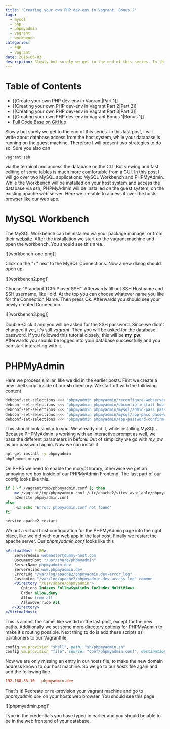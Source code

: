 ```yaml
---
title: 'Creating your own PHP dev-env in Vagrant: Bonus 2'
tags:
  - mysql
  - php
  - phpmyadmin
  - vagrant
  - workbench
categories:
  - PHP
  - Vagrant
date: 2016-06-03
description: Slowly but surely we get to the end of this series. In this last post, I will write about database access from the host system, while your database is running on the guest machine. Therefore I will present two strategies to do so. Sure you also can
---
```


# Table of Contents 

* [[Create your own PHP dev-env in Vagrant|Part 1]]
* [[Creating your own PHP dev-env in Vagrant Part 2|Part 2]]
* [[Creating your own PHP dev-env in Vagrant Part 3|Part 3]]
* [[Creating your own PHP dev-env in Vagrant Bonus 1|Bonus 1]]
* [Full Code Base on GitHub](https://github.com/snowiow/vagrant-template)

Slowly but surely we get to the end of this series. In this last post, I will
write about database access from the host system, while your database is
running on the guest machine. Therefore I will present two strategies to do so.
Sure you also can

```
vagrant ssh
```

via the terminal and access the database on the CLI. But viewing and fast
editing of some tables is much more comfortable from a GUI. In this post I will
go over two MySQL applications: MySQL Workbench and PHPMyAdmin. While the
Workbench will be installed on your host system and access the database via
ssh, PHPMyAdmin will be installed on the guest system, on the existing apache
web server. Here we are able to access it over the hosts browser like our web
app.

# MySQL Workbench
The MySQL Workbench can be installed via your package manager
or from their [website](https://dev.mysql.com/downloads/workbench/). After the
installation we start up the vagrant machine and open the workbench. You should
see this area.

![[workbench-one.png]]

Click on the "+" next to the MySQL Connections. Now a new dialog should open up.

![[workbench2.png]]

Choose "Standard TCP/IP over SSH". Afterwards fill out SSH Hostname and SSH
username, like I did. At the top you can choose whatever name you like for the
Connection Name. Then press Ok. Afterwards you should see your newly created
Connection. 

![[workbench3.png]]

Double-Click it and you will be asked for the SSH password. Since we didn't
changed it yet, it's still _vagrant_. Then you will be asked for the database
password. If you followed this tutorial closely, this will be __my_pw__.
Afterwards you should be logged into your database successfully and you can
start interacting with it. 

# PHPMyAdmin
Here we process similar, like we did in the earlier posts. First
we create a new shell script inside of our __sh__ directory. We start off with
the following content

``` bash
debconf-set-selections <<< "phpmyadmin phpmyadmin/reconfigure-webserver multiselect apache2"
debconf-set-selections <<< "phpmyadmin phpmyadmin/dbconfig-install boolean true"
debconf-set-selections <<< "phpmyadmin phpmyadmin/mysql/admin-pass password my_pw" 
debconf-set-selections <<< "phpmyadmin phpmyadmin/mysql/app-pass password my_pw"
debconf-set-selections <<< "phpmyadmin phpmyadmin/app-password-confirm password my_pw"
```

This should look similar to you. We already did it, while installing MySQL.
Because PHPMyAdmin is working with an interactive prompt as well, we pass the
different parameters in before. Out of simplicity we go with _my_pw_ as our
password again. Now we can install it

``` bash
apt-get install -y phpmyadmin
php5enmod mcrypt
```

On PHP5 we need to enable the mcrypt library, otherwise we get an annoying red
box inside of our PHPMyAdmin Frontend. The last part of our config looks like
this.

``` bash
if [ -f /vagrant/tmp/phpmyadmin.conf ]; then
    mv /vagrant/tmp/phpmyadmin.conf /etc/apache2/sites-available/phpmyadmin.conf
    a2ensite phpmyadmin.conf
else
    >&2 echo "Error: phpmyadmin.conf not found"
fi

service apache2 restart
```

We put a virtual host configuration for the PHPMyAdmin page into the right
place, like we did with our web app in the last post. Finally we restart the
apache server. Our _phpmyadmin.conf_ looks like this

``` apache
<VirtualHost *:80>
    ServerAdmin webmaster@dummy-host.com
    DocumentRoot "/usr/share/phpmyadmin"
    ServerName phpmyadmin.dev
    ServerAlias www.phpmyadmin.dev
    ErrorLog "/var/log/apache2/phpmyadmin.dev-error_log"
    CustomLog "/var/log/apache2/phpmyadmin.dev-access_log" common
    <Directory "/usr/share/phpmyadmin">
       Options Indexes FollowSymLinks Includes MultiViews
       Order allow,deny
       Allow from all
       AllowOverride All
   </Directory>
</VirtualHost>
```

This is almost the same, like we did in the last post, except for the new
paths. Additionally we set some more directory options for PHPMyAdmin to make
it's routing possible. Next thing to do is add these scripts as partitioners to
our Vagrantfile.

``` ruby
config.vm.provision "shell", path: "sh/phpmyadmin.sh"
config.vm.provision "file", source: "conf/phpmyadmin.conf", destination: "/vagrant/tmp/phpmyadmin.conf"
```

Now we are only missing an entry in our hosts file, to make the new domain
address known to our host machine. So we go to our _hosts_ file again and add
the following line

``` ini
192.168.33.10 	phpmyadmin.dev
```

That's it! Recreate or re-provision your vagrant machine and go to
_phpmyadmin.dev_ on your hosts web browser. You should see this page 

![[phpmyadmin.png]]

Type in the credentials you have typed in earlier and you should be able to be
in the web frontend of your database.
